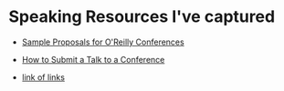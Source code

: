 # Speaking Resources I've captured

* [Sample Proposals for O'Reilly Conferences](http://www.oreilly.com/conferences/sample_proposals.html)

* [How to Submit a Talk to a Conference](http://www.alittleofboth.com/2014/01/how-to-submit-a-talk-to-a-conference/)

* [link of links](https://hackpad.com/PyCon-Prep-Further-Reading-whhe9psVa2S)